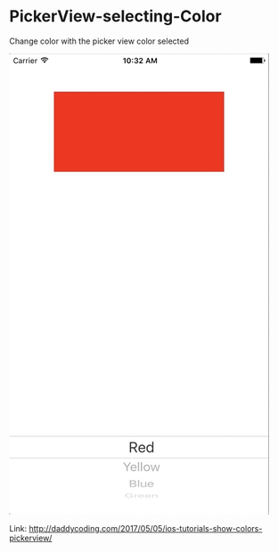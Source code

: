 # PickerView-selecting-Color
Change color with the picker view color selected

![](https://github.com/zhiyao92/PickerView-selecting-Color/blob/master/May-05-2017%2010-32-19.gif)

Link: http://daddycoding.com/2017/05/05/ios-tutorials-show-colors-pickerview/
